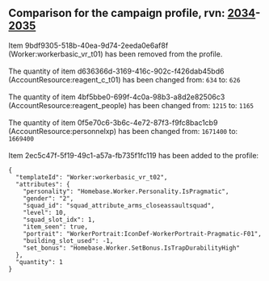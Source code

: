 ## Comparison for the campaign profile, rvn: [2034](https://github.com/PRO100KatYT/FortniteProfileRevisions/tree/main/profiles/campaign/2034%20campaign.json)-[2035](https://github.com/PRO100KatYT/FortniteProfileRevisions/tree/main/profiles/campaign/2035%20campaign.json)

Item 9bdf9305-518b-40ea-9d74-2eeda0e6af8f (Worker:workerbasic_vr_t01) has been removed from the profile.
<br><br>
The quantity of item d636366d-3169-416c-902c-f426dab45bd6 (AccountResource:reagent_c_t01) has been changed from: `634` to: `626`
<br><br>
The quantity of item 4bf5bbe0-699f-4c0a-98b3-a8d2e82506c3 (AccountResource:reagent_people) has been changed from: `1215` to: `1165`
<br><br>
The quantity of item 0f5e70c6-3b6c-4e72-87f3-f9fc8bac1cb9 (AccountResource:personnelxp) has been changed from: `1671400` to: `1669400`
<br><br>
Item 2ec5c47f-5f19-49c1-a57a-fb735f1fc119 has been added to the profile:

```
{
  "templateId": "Worker:workerbasic_vr_t02",
  "attributes": {
    "personality": "Homebase.Worker.Personality.IsPragmatic",
    "gender": "2",
    "squad_id": "squad_attribute_arms_closeassaultsquad",
    "level": 10,
    "squad_slot_idx": 1,
    "item_seen": true,
    "portrait": "WorkerPortrait:IconDef-WorkerPortrait-Pragmatic-F01",
    "building_slot_used": -1,
    "set_bonus": "Homebase.Worker.SetBonus.IsTrapDurabilityHigh"
  },
  "quantity": 1
}
```

<br><br>
